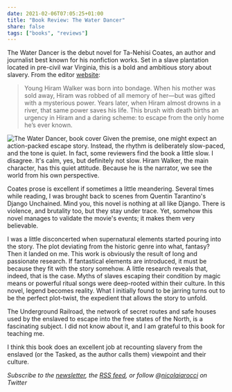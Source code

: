```yaml
---
date: 2021-02-06T07:05:25+01:00
title: "Book Review: The Water Dancer"
share: false
tags: ["books", "reviews"]
---
```

The Water Dancer is the debut novel for Ta-Nehisi Coates, an author and
journalist best known for his nonfiction works. Set in a slave plantation
located in pre-civil war Virginia, this is a bold and ambitious story about
slavery. From the editor [website][1]:

> Young Hiram Walker was born into bondage. When his mother was sold away,
> Hiram was robbed of all memory of her—but was gifted with a mysterious power.
> Years later, when Hiram almost drowns in a river, that same power saves his
> life. This brush with death births an urgency in Hiram and a daring scheme:
> to escape from the only home he’s ever known.

![The Water Dancer, book cover](/images/water_dancer_cover.jpg#right)
Given the premise, one might expect an action-packed escape story. Instead, the
rhythm is deliberately slow-paced, and the tone is quiet. In fact, some
reviewers find the book a little slow. I disagree. It's calm, yes, but
definitely not slow. Hiram Walker, the main character, has this quiet attitude.
Because he is the narrator, we see the world from his own perspective.

Coates prose is excellent if sometimes a little meandering. Several times while
reading, I was brought back to scenes from Quentin Tarantino's Django
Unchained. Mind you, this novel is nothing at all like Django. There is
violence, and brutality too, but they stay under trace. Yet, somehow this novel
manages to validate the movie's events; it makes them very believable.

I was a little disconcerted when supernatural elements started pouring into the
story. The plot deviating from the historic genre into what, fantasy? Then it
landed on me. This work is obviously the result of long and passionate
research. If fantastical elements are introduced, it must be because they fit
with the story somehow. A little research reveals that, indeed, that is the
case. Myths of slaves escaping their condition by magic means or powerful
ritual songs were deep-rooted within their culture. In this novel, legend
becomes reality. What I initially found to be jarring turns out to be the
perfect plot-twist, the expedient that allows the story to unfold.

The Underground Railroad, the network of secret routes and safe houses used by
the enslaved to escape into the free states of the North, is a fascinating
subject. I did not know about it, and I am grateful to this book for teaching
me.

I think this book does an excellent job at recounting slavery from the enslaved
(or the Tasked, as the author calls them) viewpoint and their culture.

*Subscribe to the [newsletter][nl], the [RSS feed][rss], or follow @[nicolaiarocci][tw] on Twitter*

 [1]: https://www.penguinrandomhouse.com/books/550171/the-water-dancer-by-ta-nehisi-coates/
 [rss]: https://nicolaiarocci.com/index.xml
 [tw]: http://twitter.com/nicolaiarocci
 [nl]: https://nicolaiarocci.substack.com
